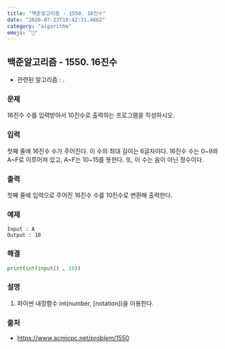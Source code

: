 ```yaml
---
title: "백준알고리즘 - 1550. 16진수"
date: "2020-07-23T18:42:31.466Z"
category: "algorithm"
emoji: "🥊"
---
```


## 백준알고리즘 - 1550. 16진수

- 관련된 알고리즘 : .

### 문제

16진수 수를 입력받아서 10진수로 출력하는 프로그램을 작성하시오.

### 입력

첫째 줄에 16진수 수가 주어진다. 이 수의 최대 길이는 6글자이다. 16진수 수는 0~9와 A~F로 이루어져 있고, A~F는 10~15를 뜻한다. 또, 이 수는 음이 아닌 정수이다.

### 출력

첫째 줄에 입력으로 주어진 16진수 수를 10진수로 변환해 출력한다.

### 예제

```
Input : A
Output : 10
```

### 해결

```python
print(int(input() , 16))
```

### 설명

1. 파이썬 내장함수 int(number, [notation])을 이용한다.

### 출처

- https://www.acmicpc.net/problem/1550
